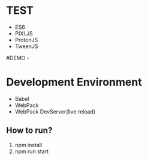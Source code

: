 # TEST
* ES6
* PIXI.JS
* ProtonJS
* TweenJS

#DEMO -

# Development Environment
* Babel 
* WebPack 
* WebPack DevServer(live reload)

## How to run?
1) npm install
2) npm run start